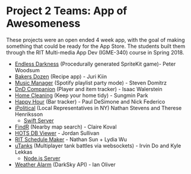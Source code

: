 # Project 2 Teams: App of Awesomeness

These projects were an open ended 4 week app, with the goal of making something that could be ready for the App Store. The students built them through the RIT Multi-media App Dev (IGME-340) course in Spring 2018.

* [Endless Darkness](https://github.com/pnwoodsum/IGME340_Project2) (Procedurally generated SpriteKit game)- Peter Woodsum
* [Bakers Dozen](https://github.com/JuriKiin/BakersDozen) (Recipe app) - Juri Kiin
* [Music Manager](https://github.com/stevenfd/MusicManager) (Spotify playlist party mode) - Steven Domitrz
* [DnD Companion](https://github.com/NothingButNewts) (Player and item tracker) - Isaac Walerstein
* [Home Cleaning](https://github.com/SungminPark1/Home-Cleaning) (Keep your home tidy) - Sungmin Park
* [Happy Hour](https://github.com/PulpyPaul/Happy_Hour) (Bar tracker) - Paul DeSimone and Nick Federico
* [iPolitical](https://github.com/Qu1kee/iPolitical/tree/frontend2) (Local Representatives in NY) Nathan Stevens and Therese Henriksson
    * [Swift Server](https://github.com/Qu1kee/iPolitical-Backend)
* [FindR](https://github.com/klairecoval/FindR-iOSApp) (Nearby map search) - Claire Koval
* [HOTS DB Viewer](https://github.com/jps6790/hots-db-viewer) - Jordan Sullivan
* [RIT Schedule Maker](https://github.com/nsun6145/RIT-Schedule-Maker) - Nathan Sun + Lydia Wu
* [uTanks](https://github.com/Kleonlekkas/uTanks) (Multiplayer tank battles via websockets) - Irvin Do and Kyle Lekkas
    * [Node.js Server](https://github.com/IrvinTehDo/uTanks-Server)
* [Weather Alarm](https://github.com/ico3939/Weather-Alarm) (DarkSky API) - Ian Oliver
